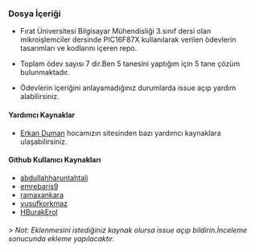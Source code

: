 ﻿### Dosya İçeriği

- Fırat Üniversitesi Bilgisayar Mühendisliği 3.sınıf dersi olan mikroişlemciler dersinde PIC16F87X kullanılarak verilen ödevlerin tasarımları ve kodlarını içeren repo.

- Toplam ödev sayısı 7 dir.Ben 5 tanesini yaptığım için 5 tane çözüm bulunmaktadır.
- Ödevlerin içeriğini anlayamadığınız durumlarda issue açıp yardım alabilirsiniz.


#### Yardımcı Kaynaklar
- [Erkan Duman](http://erkanduman.net/?page_id=87 "Erkan Duman") hocamızın sitesinden bazı yardımcı kaynaklara ulaşabilirsiniz.

#### Github Kullanıcı Kaynakları
- [abdullahharuntahtali ](https://github.com/abdullahharuntahtali/16F877X_microcontrollers_examples_and_quizzes "abdullahharuntahtali ")
- [emrebaris9](https://github.com/emrebaris9/AssemblyExamples "emrebaris9")
- [ramaxankara](https://github.com/ramaxankara/PIC16F877A-Example "ramaxankara")
- [yusufkorkmaz](https://github.com/yusufkorkmaz/PIC16F877 "yusufkorkmaz")
- [HBurakErol](https://github.com/HBurakErol/PIC16F877X-MikroIslemci-Ornekleri-Turkce "HBurakErol")


###### > Not: Eklenmesini istediğiniz kaynak olursa issue açıp bildirin.İnceleme sonucunda ekleme yapılacaktır.

